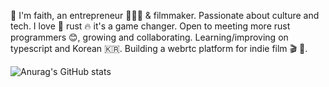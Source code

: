 🌊 I'm faith, an entrepreneur 👷🏼‍♀️ & filmmaker. Passionate about culture and tech. I love 🦀 rust 🔥 it's a game changer. Open to meeting more rust programmers 😊, growing and collaborating. Learning/improving on typescript and Korean 🇰🇷. Building a webrtc platform for indie film 🎬 💌. 



![Anurag's GitHub stats](https://github-readme-stats.vercel.app/api?username=FASelby&count_private=true&show_icons=true&theme=transparent)


